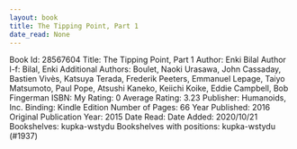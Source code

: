 ```yaml
---
layout: book
title: The Tipping Point, Part 1
date_read: None
---
```


Book Id: 28567604
Title: The Tipping Point, Part 1
Author: Enki Bilal
Author l-f: Bilal, Enki
Additional Authors: Boulet, Naoki Urasawa, John Cassaday, Bastien Vivès, Katsuya Terada, Frederik Peeters, Emmanuel Lepage, Taiyo Matsumoto, Paul Pope, Atsushi Kaneko, Keiichi Koike, Eddie Campbell, Bob Fingerman
ISBN: 
My Rating: 0
Average Rating: 3.23
Publisher: Humanoids, Inc.
Binding: Kindle Edition
Number of Pages: 66
Year Published: 2016
Original Publication Year: 2015
Date Read: 
Date Added: 2020/10/21
Bookshelves: kupka-wstydu
Bookshelves with positions: kupka-wstydu (#1937)

